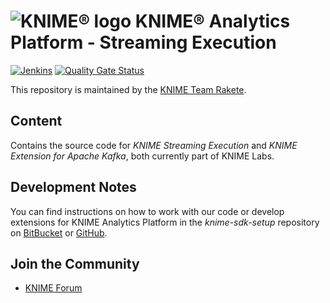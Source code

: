 # ![KNIME® logo](https://www.knime.com/sites/default/files/knime_logo_github_40x40_4layers.png) KNIME® Analytics Platform - Streaming Execution

[![Jenkins](https://jenkins.knime.com/buildStatus/icon?job=knime-streaming%2Fmaster)](https://jenkins.knime.com/job/knime-streaming/job/master/)
[![Quality Gate Status](https://sonarcloud.io/api/project_badges/measure?project=KNIME_knime-streaming&metric=alert_status&token=55129ac721eacd76417f57921368ed587ad8339d)](https://sonarcloud.io/summary/new_code?id=KNIME_knime-streaming)

This repository is maintained by the [KNIME Team Rakete](mailto:team-rakete@knime.com).

## Content

Contains the source code for _KNIME Streaming Execution_ and _KNIME Extension for Apache Kafka_, both currently part of KNIME Labs. 

## Development Notes

You can find instructions on how to work with our code or develop extensions for KNIME Analytics Platform in the _knime-sdk-setup_ repository on [BitBucket](https://bitbucket.org/KNIME/knime-sdk-setup) or [GitHub](http://github.com/knime/knime-sdk-setup).

## Join the Community

* [KNIME Forum](https://forum.knime.com)